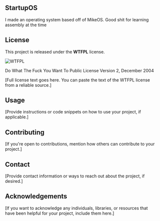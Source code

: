 ## StartupOS
I made an operating system based off of MikeOS. Good shit for learning assembly at the time

## License

This project is released under the **WTFPL** license.

![WTFPL](http://www.wtfpl.net/wp-content/uploads/2012/12/wtfpl-badge-2.png)

Do What The Fuck You Want To Public License
Version 2, December 2004

[Full license text goes here. You can paste the text of the WTFPL license from a reliable source.]

## Usage

[Provide instructions or code snippets on how to use your project, if applicable.]

## Contributing

[If you're open to contributions, mention how others can contribute to your project.]

## Contact

[Provide contact information or ways to reach out about the project, if desired.]

## Acknowledgements

[If you want to acknowledge any individuals, libraries, or resources that have been helpful for your project, include them here.]
